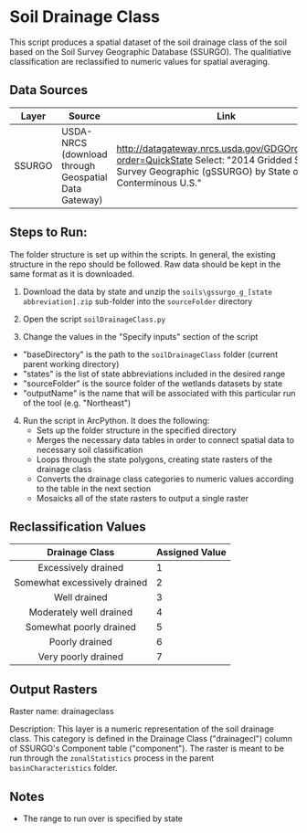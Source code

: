 Soil Drainage Class
===================

This script produces a spatial dataset of the soil drainage class of the soil based on the Soil Survey Geographic Database (SSURGO). The qualitiative classification are reclassified to numeric values for spatial averaging. 


## Data Sources
| Layer   | Source                                                | Link                                                           |
|:-----:  | ------                                                | ----                                                           |
| SSURGO  | USDA-NRCS (download through Geospatial Data Gateway)  | http://datagateway.nrcs.usda.gov/GDGOrder.aspx?order=QuickState    Select: "2014 Gridded Soil Survey Geographic (gSSURGO) by State or Conterminous U.S."|

## Steps to Run:

The folder structure is set up within the scripts. In general, the existing structure in the repo should be followed. Raw data should be kept in the same format as it is downloaded.

1. Download the data by state and unzip the `soils\gssurgo_g_[state abbreviation].zip` sub-folder into the `sourceFolder` directory

2. Open the script `soilDrainageClass.py`

3. Change the values in the "Specify inputs" section of the script
 - "baseDirectory" is the path to the `soilDrainageClass` folder (current parent working directory)
 - "states" is the list of state abbreviations included in the desired range
 - "sourceFolder" is the source folder of the wetlands datasets by state
 - "outputName" is the name that will be associated with this particular run of the tool (e.g. "Northeast")

4. Run the script in ArcPython. It does the following:
   - Sets up the folder structure in the specified directory
   - Merges the necessary data tables in order to connect spatial data to necessary soil classification
   - Loops through the state polygons, creating state rasters of the drainage class
   - Converts the drainage class categories to numeric values according to the table in the next section
   - Mosaicks all of the state rasters to output a single raster

## Reclassification Values

   |        Drainage Class       | Assigned Value |
   |:---------------------------:| -------------- |
   | Excessively drained         |      1         |
   | Somewhat excessively drained|      2         |
   | Well drained                |      3         |
   | Moderately well drained     |      4         |
   | Somewhat poorly drained     |      5         |
   | Poorly drained              |      6         |
   | Very poorly drained         |      7         |


## Output Rasters

Raster name: drainageclass <br>


Description: This layer is a numeric representation of the soil drainage class. This category is defined in the Drainage Class ("drainagecl") column of SSURGO's Component table ("component"). The raster is meant to be run through the `zonalStatistics` process in the parent `basinCharacteristics` folder.


## Notes

- The range to run over is specified by state

